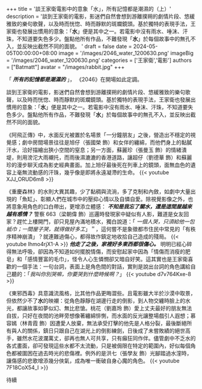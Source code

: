 +++
title = '談王家衛電影中的意象「水」，所有記憶都是潮濕的（上）'
description = '談到王家衛的電影，影迷們自然會想到游離撲朔的劇情片段、悠緩雅致的樂句歌聲，以及時而恍惚、時而靜默的斑斕鏡頭。基於獨特的表現手法，王家衛也發展出慣用的意象：「**水**」便是其中之一。若電影中沒有雨水、唾沫、汗珠，不知道要失色多少。盤點他所有作品，不難發現「**水**」於每個故事中的無孔不入，並反映出截然不同的面貌。 '
draft = false
date = 2024-05-05T00:00:00+08:00
image = '/images/2046_water_1200630.png'
imageBig = '/images/2046_water_1200630.png'
categories = ['王家衛','電影']
authors = ["Batmatt"]
avatar = "/images/rabbit.jpg"
+++

「 **_所有的記憶都是潮濕的_** 」， 《2046》在開場如此定調。

談到王家衛的電影，影迷們自然會想到游離撲朔的劇情片段、悠緩雅致的樂句歌聲，以及時而恍惚、時而靜默的斑斕鏡頭。基於獨特的表現手法，王家衛也發展出慣用的意象：「**水**」便是其中之一。若電影中沒有雨水、唾沫、汗珠，不知道要失色多少。盤點他所有作品，不難發現「**水**」於每個故事中的無孔不入，並反映出截然不同的面貌。

《阿飛正傳》中，水面反光被置於名場景「一分鐘朋友」之後，營造出不穩定的視覺感；劇中房間場景往往是旭仔（張國榮 飾）和女伴的纏綿，而他們身上的黏膩汗水，洽好描繪出狹小空間的窒息；另一方面，蘇麗珍（張曼玉 飾）的情緒潰堤，則用滂沱大雨襯托，而雨後濕漉漉的香港道路，讓超仔（劉德華 飾）和蘇麗珍的漫步聊天成為影史經典畫面。加上旭仔最後死在列車上的鏡頭，面無血色的遺容上毫無流動感的汗珠，幾乎像是即將永遠凝滯的生命。
{{< youtube XJJ_ORUD6m8 >}}

《重慶森林》的水則大異其趣，少了黏稠與流淌，多了克制和內斂，如劇中大量出現的「魚缸」、彰顯人們在城市中的壓抑心情以及自憐自愛。除視覺影像之外，也將意象用角色的口白帶出，更增添立體感：
**_不知是我忘了關水，還是這間屋越來越有感情？_** 警察 663（梁朝偉 飾）巡邏時發現家中疑似有人影，難道是女友回家？趕忙上樓開門，卻只見屋內滿地積水，獨白說道：「 _一個人哭，只須給他一包紙巾；一間屋子哭，就得做好多工_」＂，這何嘗不是象徵都市住民中常見的「有秩序精神崩潰」？就連難過傷心，都得故作鎮定地收拾自己造成的殘局。 
{{< youtube Ihmo4rjX1-A >}}
**_他走了之後，家裡好多東西都很傷心。_** 明明已經心碎得無法呼吸，卻因為不知道如何擺脫情傷，而安慰起家中因為「情傷而消瘦的肥皂」和「感情豐富的毛巾」，怪令人心生憐憫卻又暗自好笑。這其實也是王家衛喜歡的一個手法：一句台詞，表面上是角色間的對話，實則是說出台詞的角色講給自己聽的：「_我叫你別哭嘛，你要哭到什麼時候啊？_」
{{< youtube d7v764Kxe-8 >}}

《東邪西毒》具意識流風格，比其他作品更晦澀些。且電影雖大半於沙漠中取景，但依然少不了**水**的映襯：從角色靜靜在湖邊行走的倒影，到人物交纏時臉上的水光，都讓故事如夢似幻、無比悲愴。桃花（劉嘉玲 飾）愛上丈夫最好的朋友無法自拔，只好在夜間的池畔旁想像著纏綿悱惻，而水面的反光讓整場戲引人遐想；慕容嫣（林青霞 飾）因遭愛人放棄，無法承受打擊的他先是人格分裂，最後斷絕所有與人的關係，鎮日只跟自己在湖光上的倒影練劍，日後成了未嘗敗績的絕世高手，雖然水花波瀾萬丈，卻再也無人可共享，只有癲狂同作伴。儘管劇中不乏水的各式畫面，卻可發現這些水都不太流動，只是被侷限在特定的範圍內，好似每個角色都被圍困在過去時光的悲傷裡。例外的是洪七（張學友 飾）光腳踏過水漥時，讓傷感的悲歌增添幾分俠氣，成為唯一衝破自身心魔的角色。
{{< youtube 7F18CoX54_I >}}

待續

